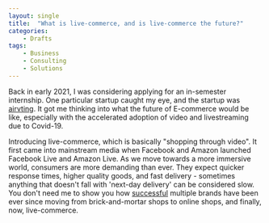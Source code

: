 ```yaml
---
layout: single
title:  "What is live-commerce, and is live-commerce the future?"
categories: 
    - Drafts
tags: 
    - Business
    - Consulting
    - Solutions
---
```


Back in early 2021, I was considering applying for an in-semester internship. One particular startup caught my eye, and the startup was <a target="_blank" href="https://www.airvting.com/">airvting</a>. It got me thinking into what the future of E-commerce would be like, especially with the accelerated adoption of video and livestreaming due to Covid-19.

Introducing live-commerce, which is basically "shopping through video". It first came into mainstream media when Facebook and Amazon launched Facebook Live and Amazon Live. As we move towards a more immersive world, consumers are more demanding than ever. They expect quicker response times, higher quality goods, and fast delivery - sometimes anything that doesn't fall with 'next-day delivery' can be considered slow. You don't need me to show you how <a target="_blank" href="https://www.warc.com/newsandopinion/news/us-brands-adopt-e-commerce-livestreaming-to-boost-sales/44218">successful</a> multiple brands have been ever since moving from brick-and-mortar shops to online shops, and finally, now, live-commerce.
